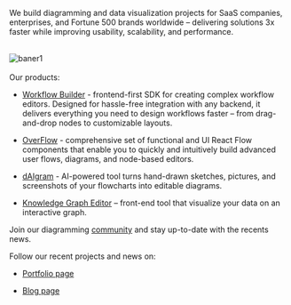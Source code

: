 We build diagramming and data visualization projects for SaaS companies, enterprises, and Fortune 500 brands worldwide – delivering solutions 3x faster while improving usability, scalability, and performance.
<br/><br/>

![baner1](https://github.com/user-attachments/assets/5e44fbc3-42ec-428f-86a2-12a780b8cadd)
<br/><br/>
Our products:

* [Workflow Builder](https://www.workflowbuilder.io/) - frontend-first SDK for creating complex workflow editors. Designed for hassle-free integration with any backend, it delivers everything you need to design workflows faster – from drag-and-drop nodes to customizable layouts.

* [OverFlow](https://www.overflow.dev/) - comprehensive set of functional and UI React Flow components that enable you to quickly and intuitively build advanced user flows, diagrams, and node-based editors.

* [dAIgram](https://www.daigram.app/) - AI-powered tool turns hand-drawn sketches, pictures, and screenshots of your flowcharts into editable diagrams.  

* [Knowledge Graph Editor](https://www.grapheditor.io/) – front-end tool that visualize your data on an interactive graph. 

Join our diagramming [community](https://www.synergycodes.com/community) and stay up-to-date with the recents news.

Follow our recent projects and news on:  

- [Portfolio page](https://www.synergycodes.com/portfolio)

- [Blog page](https://www.synergycodes.com/blog)

